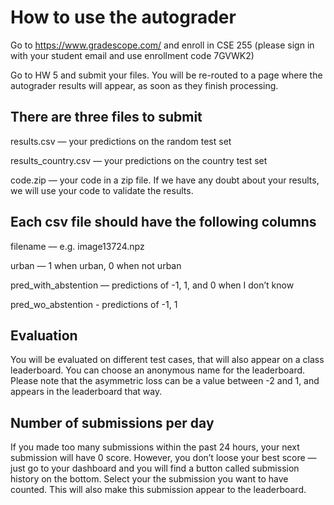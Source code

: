 # How to use the autograder

Go to https://www.gradescope.com/ and enroll in CSE 255 (please sign in with your student email and use enrollment code 7GVWK2)

Go to HW 5 and submit your files. You will be re-routed to a page where the autograder results will appear, as soon as they finish processing.

## There are three files to submit

results.csv — your predictions on the random test set 

results_country.csv — your predictions on the country test set 

code.zip — your code in a zip file. If we have any doubt about your results, we will use your code to validate the results.

## Each csv file should have the following columns

filename — e.g. image13724.npz

urban — 1 when urban, 0 when not urban

pred_with_abstention  — predictions of -1, 1, and 0 when I don’t know

pred_wo_abstention - predictions of -1, 1 

## Evaluation 
You will be evaluated on different test cases, that will also appear on a class leaderboard. You can choose an anonymous name for the leaderboard. Please note that the asymmetric loss can be a value between -2 and 1, and appears in the leaderboard that way.

## Number of submissions per day
If you made too many submissions within the past 24 hours, your next submission will have 0 score. However, you don’t loose your best score — just go to your dashboard and you will find a button called submission history on the bottom. Select your the submission you want to have counted. This will also make this submission appear to the leaderboard.

